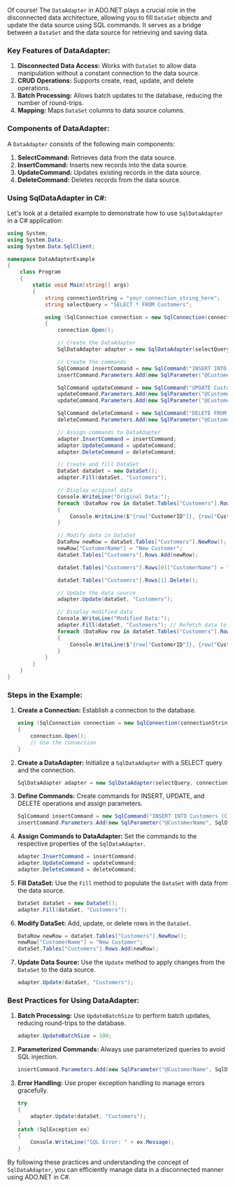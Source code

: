 Of course! The `DataAdapter` in ADO.NET plays a crucial role in the disconnected data architecture, allowing you to fill `DataSet` objects and update the data source using SQL commands. It serves as a bridge between a `DataSet` and the data source for retrieving and saving data.

### Key Features of DataAdapter:
1. **Disconnected Data Access:** Works with `DataSet` to allow data manipulation without a constant connection to the data source.
2. **CRUD Operations:** Supports create, read, update, and delete operations.
3. **Batch Processing:** Allows batch updates to the database, reducing the number of round-trips.
4. **Mapping:** Maps `DataSet` columns to data source columns.

### Components of DataAdapter:
A `DataAdapter` consists of the following main components:
1. **SelectCommand:** Retrieves data from the data source.
2. **InsertCommand:** Inserts new records into the data source.
3. **UpdateCommand:** Updates existing records in the data source.
4. **DeleteCommand:** Deletes records from the data source.

### Using SqlDataAdapter in C#:
Let's look at a detailed example to demonstrate how to use `SqlDataAdapter` in a C# application:

```csharp
using System;
using System.Data;
using System.Data.SqlClient;

namespace DataAdapterExample
{
    class Program
    {
        static void Main(string[] args)
        {
            string connectionString = "your_connection_string_here";
            string selectQuery = "SELECT * FROM Customers";

            using (SqlConnection connection = new SqlConnection(connectionString))
            {
                connection.Open();

                // Create the DataAdapter
                SqlDataAdapter adapter = new SqlDataAdapter(selectQuery, connection);

                // Create the commands
                SqlCommand insertCommand = new SqlCommand("INSERT INTO Customers (CustomerName) VALUES (@CustomerName)", connection);
                insertCommand.Parameters.Add(new SqlParameter("@CustomerName", SqlDbType.NVarChar, 50, "CustomerName"));

                SqlCommand updateCommand = new SqlCommand("UPDATE Customers SET CustomerName = @CustomerName WHERE CustomerID = @CustomerID", connection);
                updateCommand.Parameters.Add(new SqlParameter("@CustomerName", SqlDbType.NVarChar, 50, "CustomerName"));
                updateCommand.Parameters.Add(new SqlParameter("@CustomerID", SqlDbType.Int, 0, "CustomerID"));

                SqlCommand deleteCommand = new SqlCommand("DELETE FROM Customers WHERE CustomerID = @CustomerID", connection);
                deleteCommand.Parameters.Add(new SqlParameter("@CustomerID", SqlDbType.Int, 0, "CustomerID"));

                // Assign commands to DataAdapter
                adapter.InsertCommand = insertCommand;
                adapter.UpdateCommand = updateCommand;
                adapter.DeleteCommand = deleteCommand;

                // Create and fill DataSet
                DataSet dataSet = new DataSet();
                adapter.Fill(dataSet, "Customers");

                // Display original data
                Console.WriteLine("Original Data:");
                foreach (DataRow row in dataSet.Tables["Customers"].Rows)
                {
                    Console.WriteLine($"{row["CustomerID"]}, {row["CustomerName"]}");
                }

                // Modify data in DataSet
                DataRow newRow = dataSet.Tables["Customers"].NewRow();
                newRow["CustomerName"] = "New Customer";
                dataSet.Tables["Customers"].Rows.Add(newRow);

                dataSet.Tables["Customers"].Rows[0]["CustomerName"] = "Updated Customer";

                dataSet.Tables["Customers"].Rows[1].Delete();

                // Update the data source
                adapter.Update(dataSet, "Customers");

                // Display modified data
                Console.WriteLine("Modified Data:");
                adapter.Fill(dataSet, "Customers"); // Refetch data to see changes
                foreach (DataRow row in dataSet.Tables["Customers"].Rows)
                {
                    Console.WriteLine($"{row["CustomerID"]}, {row["CustomerName"]}");
                }
            }
        }
    }
}
```

### Steps in the Example:
1. **Create a Connection:**
   Establish a connection to the database.
   ```csharp
   using (SqlConnection connection = new SqlConnection(connectionString))
   {
       connection.Open();
       // Use the connection
   }
   ```

2. **Create a DataAdapter:**
   Initialize a `SqlDataAdapter` with a SELECT query and the connection.
   ```csharp
   SqlDataAdapter adapter = new SqlDataAdapter(selectQuery, connection);
   ```

3. **Define Commands:**
   Create commands for INSERT, UPDATE, and DELETE operations and assign parameters.
   ```csharp
   SqlCommand insertCommand = new SqlCommand("INSERT INTO Customers (CustomerName) VALUES (@CustomerName)", connection);
   insertCommand.Parameters.Add(new SqlParameter("@CustomerName", SqlDbType.NVarChar, 50, "CustomerName"));
   ```

4. **Assign Commands to DataAdapter:**
   Set the commands to the respective properties of the `SqlDataAdapter`.
   ```csharp
   adapter.InsertCommand = insertCommand;
   adapter.UpdateCommand = updateCommand;
   adapter.DeleteCommand = deleteCommand;
   ```

5. **Fill DataSet:**
   Use the `Fill` method to populate the `DataSet` with data from the data source.
   ```csharp
   DataSet dataSet = new DataSet();
   adapter.Fill(dataSet, "Customers");
   ```

6. **Modify DataSet:**
   Add, update, or delete rows in the `DataSet`.
   ```csharp
   DataRow newRow = dataSet.Tables["Customers"].NewRow();
   newRow["CustomerName"] = "New Customer";
   dataSet.Tables["Customers"].Rows.Add(newRow);
   ```

7. **Update Data Source:**
   Use the `Update` method to apply changes from the `DataSet` to the data source.
   ```csharp
   adapter.Update(dataSet, "Customers");
   ```

### Best Practices for Using DataAdapter:
1. **Batch Processing:**
   Use `UpdateBatchSize` to perform batch updates, reducing round-trips to the database.
   ```csharp
   adapter.UpdateBatchSize = 100;
   ```

2. **Parameterized Commands:**
   Always use parameterized queries to avoid SQL injection.
   ```csharp
   insertCommand.Parameters.Add(new SqlParameter("@CustomerName", SqlDbType.NVarChar, 50, "CustomerName"));
   ```

3. **Error Handling:**
   Use proper exception handling to manage errors gracefully.
   ```csharp
   try
   {
       adapter.Update(dataSet, "Customers");
   }
   catch (SqlException ex)
   {
       Console.WriteLine("SQL Error: " + ex.Message);
   }
   ```

By following these practices and understanding the concept of `SqlDataAdapter`, you can efficiently manage data in a disconnected manner using ADO.NET in C#. 
